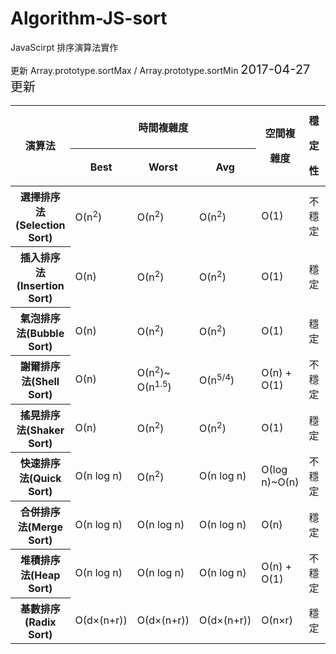 # Algorithm-JS-sort
JavaScirpt 排序演算法實作

更新 Array.prototype.sortMax  /  Array.prototype.sortMin <big style="font-size:20px;">2017-04-27 更新</big>




<table class="hover textAlignCenter verticalAlignMiddle">
			<thead>
				<tr class=""> <th style="line-height: 40px;" rowspan="2">演算法</th> <th colspan="3">時間複雜度</th> <th style="line-height: 40px;" rowspan="2">空間複雜度</th> <th style="line-height: 40px;" rowspan="2">穩定性</th> <th style="line-height: 40px;" rowspan="2">類型</th></tr>
				<tr class=""> <th>Best</th> <th>Worst</th> <th>Avg</th> </tr>
			</thead>
			<tbody>
				<tr class=""> <th>選擇排序法(Selection Sort)</th> <td class=""> Ο(n<sup>2</sup>) </td> <td class=""> Ο(n<sup>2</sup>) </td> <td class=""> Ο(n<sup>2</sup>) </td> <td class=""> Ο(1) </td> <td class="">不穩定</td> <td class="">選擇</td></tr>
				<tr class=""> <th>插入排序法(Insertion Sort)</th> <td class=""> Ο(n) </td> <td class=""> Ο(n<sup>2</sup>) </td> <td class=""> Ο(n<sup>2</sup>) </td> <td class=""> Ο(1) </td> <td>穩定</td> <td>插入</td> </tr>		
				<tr class=""> <th>氣泡排序法(Bubble Sort)</th> <td class=""> Ο(n) </td> <td class=""> Ο(n<sup>2</sup>) </td> <td class=""> Ο(n<sup>2</sup>) </td> <td class=""> Ο(1) </td> <td>穩定</td> <td class="">交換</td></tr>
				<tr class=""> <th>謝爾排序法(Shell Sort)</th> <td class=""> Ο(n) </td> <td class=""> Ο(n<sup>2</sup>)~ Ο(n<sup>1.5</sup>)</td> <td class=""> Ο(n<sup>5/4</sup>) </td> <td class=""> Ο(n) + Ο(1) </td> <td class="">不穩定</td> <td class="">插入</td></tr>
				<tr class=""> <th>搖晃排序法(Shaker Sort)</th> <td class=""> Ο(n) </td> <td class=""> Ο(n<sup>2</sup>)</td> <td class=""> Ο(n<sup>2</sup>) </td> <td class=""> Ο(1) </td> <td>穩定</td> <td class="">交換</td></tr>
				<tr class="trHover"> <th>快速排序法(Quick Sort)</th> <td class=""> Ο(n log n) </td> <td class=""> Ο(n<sup>2</sup>)</td> <td class=""> Ο(n log n) </td> <td class=""> Ο(log n)~Ο(n) </td> <td class="">不穩定</td> <td class="">交換</td></tr>
				<tr class=""> <th>合併排序法(Merge Sort)</th> <td class=""> Ο(n log n) </td> <td class=""> Ο(n log n)</td> <td class=""> Ο(n log n) </td> <td class=""> Ο(n) </td> <td>穩定</td> <td class="">合併</td></tr>
				<tr class=""> <th>堆積排序法(Heap Sort)</th> <td class=""> Ο(n log n) </td> <td class=""> Ο(n log n)</td> <td class=""> Ο(n log n) </td> <td class=""> Ο(n) + Ο(1) </td> <td>不穩定</td> <td class="">選擇</td></tr>
				<tr class=""> <th>基數排序(Radix Sort)</th> <td class=""> Ο(d×(n+r)) </td> <td class=""> Ο(d×(n+r)) </td> <td class=""> Ο(d×(n+r)) </td> <td class=""> Ο(n×r) </td> <td>穩定</td> <td class="">分配</td></tr>
			</tbody>
</table>
